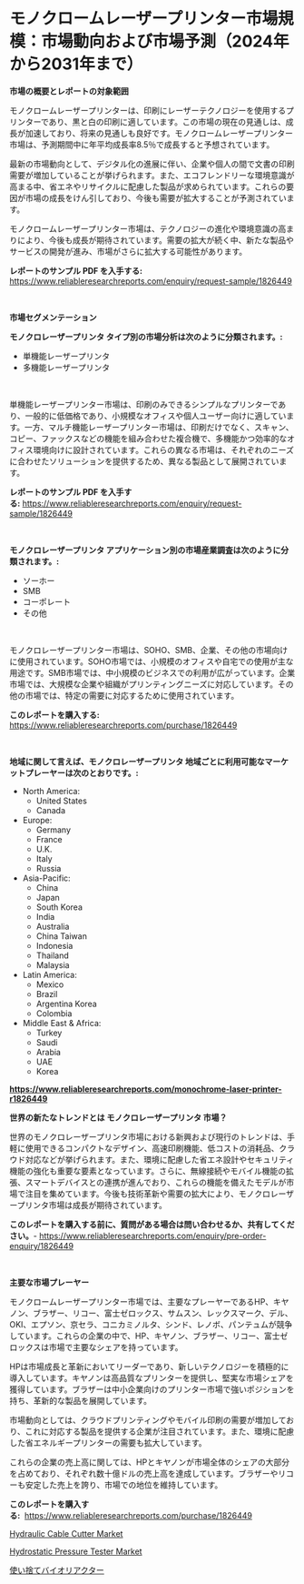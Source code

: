 <p><h1>モノクロームレーザープリンター市場規模：市場動向および市場予測（2024年から2031年まで）</h1></p><p><strong>市場の概要とレポートの対象範囲</strong></p>
<p><p>モノクロームレーザープリンターは、印刷にレーザーテクノロジーを使用するプリンターであり、黒と白の印刷に適しています。この市場の現在の見通しは、成長が加速しており、将来の見通しも良好です。モノクロームレーザープリンター市場は、予測期間中に年平均成長率8.5％で成長すると予想されています。</p><p>最新の市場動向として、デジタル化の進展に伴い、企業や個人の間で文書の印刷需要が増加していることが挙げられます。また、エコフレンドリーな環境意識が高まる中、省エネやリサイクルに配慮した製品が求められています。これらの要因が市場の成長をけん引しており、今後も需要が拡大することが予測されています。</p><p>モノクロームレーザープリンター市場は、テクノロジーの進化や環境意識の高まりにより、今後も成長が期待されています。需要の拡大が続く中、新たな製品やサービスの開発が進み、市場がさらに拡大する可能性があります。</p></p>
<p><strong>レポートのサンプル PDF を入手する:</strong> <a href="https://www.reliableresearchreports.com/enquiry/request-sample/1826449">https://www.reliableresearchreports.com/enquiry/request-sample/1826449</a></p>
<p>&nbsp;</p>
<p><strong>市場セグメンテーション</strong></p>
<p><strong>モノクロレーザープリンタ タイプ別の市場分析は次のように分類されます。:</strong></p>
<p><ul><li>単機能レーザープリンタ</li><li>多機能レーザープリンタ</li></ul></p>
<p>&nbsp;</p>
<p><p>単機能レーザープリンター市場は、印刷のみできるシンプルなプリンターであり、一般的に低価格であり、小規模なオフィスや個人ユーザー向けに適しています。一方、マルチ機能レーザープリンター市場は、印刷だけでなく、スキャン、コピー、ファックスなどの機能を組み合わせた複合機で、多機能かつ効率的なオフィス環境向けに設計されています。これらの異なる市場は、それぞれのニーズに合わせたソリューションを提供するため、異なる製品として展開されています。</p></p>
<p><strong>レポートのサンプル PDF を入手する:</strong>&nbsp;<a href="https://www.reliableresearchreports.com/enquiry/request-sample/1826449">https://www.reliableresearchreports.com/enquiry/request-sample/1826449</a></p>
<p>&nbsp;</p>
<p><strong> モノクロレーザープリンタ アプリケーション別の市場産業調査は次のように分類されます。:</strong></p>
<p><ul><li>ソーホー</li><li>SMB</li><li>コーポレート</li><li>その他</li></ul></p>
<p>&nbsp;</p>
<p><p>モノクロレーザープリンター市場は、SOHO、SMB、企業、その他の市場向けに使用されています。SOHO市場では、小規模のオフィスや自宅での使用が主な用途です。SMB市場では、中小規模のビジネスでの利用が広がっています。企業市場では、大規模な企業や組織がプリンティングニーズに対応しています。その他の市場では、特定の需要に対応するために使用されています。</p></p>
<p><strong>このレポートを購入する:</strong>&nbsp; <a href="https://www.reliableresearchreports.com/purchase/1826449">https://www.reliableresearchreports.com/purchase/1826449</a></p>
<p>&nbsp;</p>
<p><strong>地域に関して言えば、モノクロレーザープリンタ 地域ごとに利用可能なマーケットプレーヤーは次のとおりです。:</strong></p>
<p><ul>
    <li>
        North America:
        <ul>
            <li>United States</li>
            <li>Canada</li>
        </ul>
    </li>
    <li>
        Europe:
        <ul>
            <li>Germany</li>
            <li>France</li>
            <li>U.K.</li>
            <li>Italy</li>
            <li>Russia</li>
        </ul>
    </li>
    <li>
        Asia-Pacific:
        <ul>
            <li>China</li>
            <li>Japan</li>
            <li>South Korea</li>
            <li>India</li>
            <li>Australia</li>
            <li>China Taiwan</li>
            <li>Indonesia</li>
            <li>Thailand</li>
            <li>Malaysia</li>
        </ul>
    </li>
    <li>
        Latin America:
        <ul>
            <li>Mexico</li>
            <li>Brazil</li>
            <li>Argentina Korea</li>
            <li>Colombia</li>
        </ul>
    </li>
    <li>
        Middle East & Africa:
        <ul>
            <li>Turkey</li>
            <li>Saudi</li>
            <li>Arabia</li>
            <li>UAE</li>
            <li>Korea</li>
        </ul>
    </li>
    </ul></p>
<p><strong><a href="https://www.reliableresearchreports.com/monochrome-laser-printer-r1826449">https://www.reliableresearchreports.com/monochrome-laser-printer-r1826449</a></strong>&nbsp;</p>
<p><strong>世界の新たなトレンドとは モノクロレーザープリンタ 市場？</strong></p>
<p><p>世界のモノクロレーザープリンタ市場における新興および現行のトレンドは、手軽に使用できるコンパクトなデザイン、高速印刷機能、低コストの消耗品、クラウド対応などが挙げられます。また、環境に配慮した省エネ設計やセキュリティ機能の強化も重要な要素となっています。さらに、無線接続やモバイル機能の拡張、スマートデバイスとの連携が進んでおり、これらの機能を備えたモデルが市場で注目を集めています。今後も技術革新や需要の拡大により、モノクロレーザープリンタ市場は成長が期待されています。</p></p>
<p><strong>このレポートを購入する前に、質問がある場合は問い合わせるか、共有してください。</strong>- <a href="https://www.reliableresearchreports.com/enquiry/pre-order-enquiry/1826449">https://www.reliableresearchreports.com/enquiry/pre-order-enquiry/1826449</a></p>
<p>&nbsp;</p>
<p><strong>主要な市場プレーヤー</strong></p>
<p><p>モノクロームレーザープリンター市場では、主要なプレーヤーであるHP、キヤノン、ブラザー、リコー、富士ゼロックス、サムスン、レックスマーク、デル、OKI、エプソン、京セラ、コニカミノルタ、シンド、レノボ、パンテュムが競争しています。これらの企業の中で、HP、キヤノン、ブラザー、リコー、富士ゼロックスは市場で主要なシェアを持っています。</p><p>HPは市場成長と革新においてリーダーであり、新しいテクノロジーを積極的に導入しています。キヤノンは高品質なプリンターを提供し、堅実な市場シェアを獲得しています。ブラザーは中小企業向けのプリンター市場で強いポジションを持ち、革新的な製品を展開しています。</p><p>市場動向としては、クラウドプリンティングやモバイル印刷の需要が増加しており、これに対応する製品を提供する企業が注目されています。また、環境に配慮した省エネルギープリンターの需要も拡大しています。</p><p>これらの企業の売上高に関しては、HPとキヤノンが市場全体のシェアの大部分を占めており、それぞれ数十億ドルの売上高を達成しています。ブラザーやリコーも安定した売上を誇り、市場での地位を維持しています。</p></p>
<p><strong>このレポートを購入する:</strong>&nbsp;&nbsp;<a href="https://www.reliableresearchreports.com/purchase/1826449">https://www.reliableresearchreports.com/purchase/1826449</a></p>
<p><p><a href="https://github.com/myacatherineblakecaczo9vcsw/Market-Research-Report-List-2/blob/main/hydraulic-cable-cutter-market.md">Hydraulic Cable Cutter Market</a></p><p><a href="https://github.com/okotobwrhuteie/Market-Research-Report-List-2/blob/main/hydrostatic-pressure-tester-market.md">Hydrostatic Pressure Tester Market</a></p><p><a href="https://github.com/SarahFahey88/Market-Research-Report-List-1/blob/main/814697332045.md">使い捨てバイオリアクター</a></p></p>